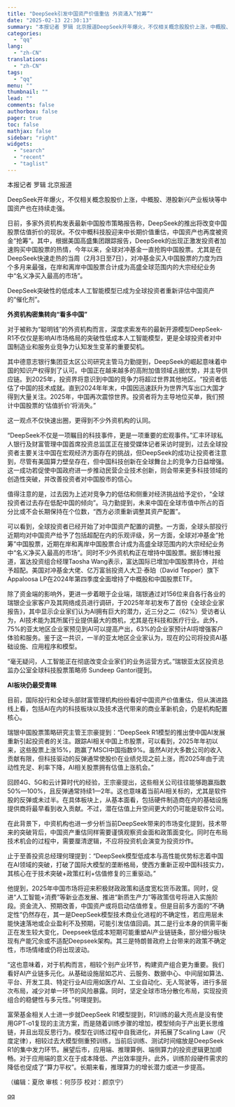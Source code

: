 ```yaml
---
title: "DeepSeek引发中国资产价值重估 外资涌入“抢筹”"
date: "2025-02-13 22:30:13"
summary: "本报记者 罗辑 北京报道DeepSeek开年爆火，不仅相关概念股股价上涨，中概股、港股新兴产业板块等..."
categories:
  - "qq"
lang:
  - "zh-CN"
translations:
  - "zh-CN"
tags:
  - "qq"
menu: ""
thumbnail: ""
lead: ""
comments: false
authorbox: false
pager: true
toc: false
mathjax: false
sidebar: "right"
widgets:
  - "search"
  - "recent"
  - "taglist"
---
```


本报记者 罗辑 北京报道  


DeepSeek开年爆火，不仅相关概念股股价上涨，中概股、港股新兴产业板块等中国资产也在持续走强。

日前，多家外资机构发表最新中国股市策略报告称，DeepSeek的推出将改变中国股票估值折价的现状。不仅中概科技股迎来中长期价值重估，中国资产也再度被资金“抢筹”。其中，根据美国高盛集团跟踪报告，DeepSeek的出现正激发投资者加速购买中国股票的热情，今年以来，全球对冲基金一直抢购中国股票。尤其是在DeepSeek快速走热的当周（2月3日至7日），对冲基金买入中国股票的力度为四个多月来最强，在岸和离岸中国股票合计成为高盛全球范围内的大宗经纪业务中“名义净买入最高的市场”。

DeepSeek突破性的低成本人工智能模型已成为全球投资者重新评估中国资产的“催化剂”。

**外资机构密集转向“看多中国”**

对于被称为“聪明钱”的外资机构而言，深度求索发布的最新开源模型DeepSeek-R1不仅仅是影响AI市场格局的突破性低成本人工智能模型，更是全球投资者对中国制造业和服务业竞争力认知发生变革的重要契机。

其中德意志银行集团亚太区公司研究主管马力勤提到，DeepSeek的崛起意味着中国的知识产权得到了认可。中国正在越来越多的高附加值领域占据优势，并主导供应链。到2025年，投资界将意识到中国的竞争力将超过世界其他地区。“投资者低估了中国的技术成就。直到2024年年末，中国因迅速跃升为世界汽车出口大国才得到大量关注。2025年，中国再次震惊世界。投资者将为主导地位买单，我们预计中国股票的‘估值折价’将消失。”

这一观点不仅快速出圈，更得到不少外资机构的认同。

“DeepSeek不仅是一项瞩目的科技事件，更是一项重要的宏观事件。”汇丰环球私人银行及财富管理中国首席投资总监匡正在接受媒体记者采访时提到，过去全球投资者主要关注中国在宏观经济方面存在的挑战，但DeepSeek的成功让投资者注意到，尽管有美国算力壁垒存在，但中国科技创新在全球舞台上的竞争力日益增强。这一成功若促使中国政府进一步推动民营企业技术创新，则会带来更多科技领域的创造性突破，并改善投资者对中国股市的信心。

值得注意的是，过去因为上述对竞争力的低估和侧重对经济挑战给予定价，“全球投资者过去存在低配中国的倾向”。马力勤提到，未来中国在全球市值中所占的百分比或不会长期保持在个位数，“西方必须重新调整其资产配置”。

可以看到，全球投资者已经开始了对中国资产配置的调整。一方面，全球头部投行近期均对中国资产给予了包括超配在内的乐观评级，另一方面，全球对冲基金“抢筹”中国股票，近期在岸和离岸中国股票合计成为高盛全球范围内的大宗经纪业务中“名义净买入最高的市场”。同时不少外资机构正在增持中国股票。据彭博社报道，富达投资组合经理Taosha Wang表示，富达国际已增加中国股票持仓，并给予超配。美国对冲基金大佬、亿万富翁投资人大卫·泰珀（David Tepper）旗下Appaloosa LP在2024年第四季度全面增持了中概股和中国股票ETF。

除了资金端的影响外，更进一步着眼于企业端，瑞银通过对156位来自各行各业的瑞银企业家客户及其网络成员进行调研，于2025年年初发布了首份《全球企业家报告》，其中显示企业家们认为AI拥有巨大的潜力，近三分之二（62%）受访者认为，AI技术能为其所属行业提供最大的商机，尤其是在科技和医疗行业。此外，75%的亚太地区企业家预见到AI可以提高产出，63%的企业家预计AI将增强客户体验和服务。鉴于这一共识，一半的亚太地区企业家认为，现在的公司将投资AI基础设施、应用程序和模型。

“毫无疑问，人工智能正在彻底改变企业家们的业务运营方式。”瑞银亚太区投资总监办公室全球科技股票策略师 Sundeep Gantori提到。

**AI板块仍最受青睐**

目前，国际投行和全球头部财富管理机构纷纷看好中国资产价值重估，但从演进路线上看，包括AI在内的科技板块以及技术迭代带来的商业革新机会，仍是机构配置核心。

瑞银中国股票策略研究主管王宗豪提到：“DeepSeek R1模型的推出使中国AI发展重新引起投资者的关注。跟踪AI相关中国上市股票，可以看到，2025年年初以来，这些股票上涨15%，跑赢了MSCI中国指数9%。虽然AI对大多数公司的收入贡献有限，但科技驱动的反弹通常使股价在业绩兑现之前上涨，而2025年由于流动性充足、利率下降，AI相关股票拥有估值上涨机会。”

回顾4G、5G和云计算时代的经验，王宗豪提出，这些相关公司往往能够跑赢指数50%—100%，且反弹通常持续1—2年。这也意味着当前AI相关标的，尤其是软件股的反弹或未过半。在具体板块上，从基本面看，包括硬件制造商在内的基础设施提供商将最早看到收入贡献。不过，潜在估值上升空间更大的仍可能是软件公司。

在此背景下，中资机构也进一步分析当前DeepSeek带来的市场变化提到，技术带来的突破背后，中国资产重估同样需要谨慎观察资金面和政策面变化。同时在布局技术机会的过程中，需要厘清逻辑，不应将投资机会演变为投资炒作。

止于至善投资总经理何理提到：“DeepSeek模型低成本与高性能优势标志着中国在AI领域的突破，打破了国际大模型的垄断格局，使西方重新正视中国科技实力，其核心在于技术突破+政策红利+估值修复的三重驱动。”

他提到，2025年中国市场将迎来积极财政政策和适度宽松货币政策。同时，促进“人工智能+消费”等新业态发展、推进“新质生产力”等政策信号将进入实施阶段。资金流入、预期改善，中国资产或将启动估值修复。但是目前多方面的“不确定性”仍然存在，其一是DeepSeek模型技术商业化进程的不确定性，若应用层未能快速落地或企业盈利不及预期，可能引发估值回调。其二是行业本身的供需平衡正在发生较大变化，Deepseek低成本短期可能重塑AI产业链链条，部分细分板块现有产能冗余或不适配Deepseek架构。其三是特朗普政府上台带来的政策不确定性，市场情绪或仍将出现波动。

“这也意味着，对于机构而言，相较个别产业环节，构建资产组合更为重要。我们看好AI产业链多元化。从基础设施层如芯片、云服务、数据中心、中间层如算法、平台、开发工具、特定行业AI应用如医疗AI、工业自动化、无人驾驶等，进行多层次布局，减少对单一环节的风险暴露。同时，坚定全球市场分散化布局，实现投资组合的稳健性与多元性。”何理提到。

富荣基金相关人士进一步就DeepSeek R1模型提到，R1训练的最大亮点是没有使用GPT-o1复现的主流方案，而是随着训练步骤的增加，模型倾向于产出更长思维链，并且出现反思行为。模型在训练过程中自我进化，并拓展了Scaling Law（尺度定律），相较过去大模型侧重预训练，当前后训练、测试时间缩放是DeepSeek R1的集中发力环节。展望后市，应用端、推理算例、端侧算力的投资逻辑更加顺畅。对于应用端的意义在于成本降低、产出效率提升。此外，训练阶段硬件需求的降低也促成了“算力平权”。长期来看，推理算力的增长潜力或进一步提高。

（编辑：夏欣 审核：何莎莎 校对：颜京宁）

[qq](https://new.qq.com/rain/a/20250213A090S500)
